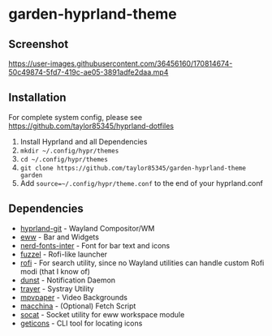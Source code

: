 # garden-hyprland-theme

## Screenshot

https://user-images.githubusercontent.com/36456160/170814674-50c49874-5fd7-419c-ae05-3891adfe2daa.mp4

## Installation
For complete system config, please see https://github.com/taylor85345/hyprland-dotfiles

1. Install Hyprland and all Dependencies
2. `mkdir ~/.config/hypr/themes`
3. `cd ~/.config/hypr/themes`
4. `git clone https://github.com/taylor85345/garden-hyprland-theme garden`
5. Add `source=~/.config/hypr/theme.conf` to the end of your hyprland.conf

## Dependencies

- [hyprland-git](https://github.com/vaxerski/hyprland) - Wayland Compositor/WM
- [eww](https://github.com/elkowar/eww) - Bar and Widgets
- [nerd-fonts-inter](https://github.com/rsms/inter) - Font for bar text and icons
- [fuzzel](https://codeberg.org/dnkl/fuzzel) - Rofi-like launcher
- [rofi](https://github.com/davatorium/rofi) - For search utility, since no Wayland utilities can handle custom Rofi modi (that I know of)
- [dunst](https://github.com/dunst-project/dunst) - Notification Daemon
- [trayer](https://github.com/sargon/trayer-srg) - Systray Utility
- [mpvpaper](https://github.com/GhostNaN/mpvpaper) - Video Backgrounds
- [macchina](https://github.com/Macchina-CLI/macchina) - (Optional) Fetch Script
- [socat](http://www.dest-unreach.org/socat/) - Socket utility for eww workspace module
- [geticons](https://git.sr.ht/~zethra/geticons) - CLI tool for locating icons
